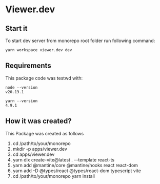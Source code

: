 # Viewer.dev

## Start it

To start dev server from monorepo root folder run following command:

```
yarn workspace viewer.dev dev
```

## Requirements

This package code was testwd with:

```
node --version
v20.13.1
```

```
yarn --version
4.9.1
```

## How it was created?

This Package was created as follows

1. cd /path/to/your/monorepo
2. mkdir -p apps/viewer.dev
3. cd apps/viewer.dev
4. yarn dlx create-vite@latest . --template react-ts
5. yarn add @mantine/core @mantine/hooks react react-dom
6. yarn add -D @types/react @types/react-dom typescript vite
7. cd /path/to/your/monorepo
   yarn install
